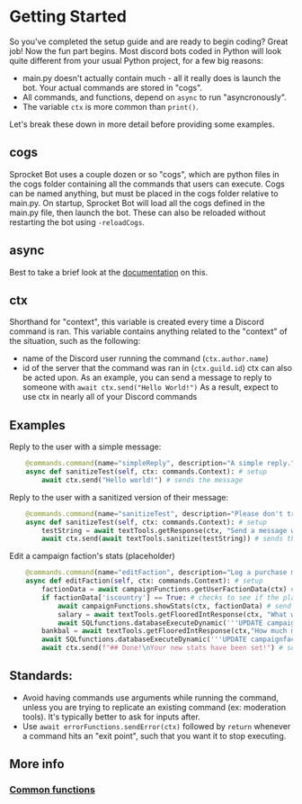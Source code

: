 # Getting Started
So you've completed the setup guide and are ready to begin coding?  Great job!  Now the fun part begins.
Most discord bots coded in Python will look quite different from your usual Python project, for a few big reasons:
- main.py doesn't actually contain much - all it really does is launch the bot.  Your actual commands are stored in "cogs".
- All commands, and functions, depend on `async` to run "asyncronously".
- The variable `ctx` is more common than `print()`.

Let's break these down in more detail before providing some examples.
## cogs
Sprocket Bot uses a couple dozen or so "cogs", which are python files in the cogs folder containing all the commands that users can execute.  Cogs can be named anything, but must be placed in the cogs folder relative to main.py.
On startup, Sprocket Bot will load all the cogs defined in the main.py file, then launch the bot.  These can also be reloaded without restarting the bot using `-reloadCogs`.

## async
Best to take a brief look at the [documentation](https://docs.python.org/3/library/asyncio.html) on this.

## ctx
Shorthand for "context", this variable is created every time a Discord command is ran.  This variable contains anything related to the "context" of the situation, such as the following:
- name of the Discord user running the command (`ctx.author.name`)
- id of the server that the command was ran in (`ctx.guild.id`)
ctx can also be acted upon.  As an example, you can send a message to reply to someone with `await ctx.send("Hello World!")`
As a result, expect to use ctx in nearly all of your Discord commands

## Examples
Reply to the user with a simple message:
```python
    @commands.command(name="simpleReply", description="A simple reply.") # setup
    async def sanitizeTest(self, ctx: commands.Context): # setup
        await ctx.send("Hello world!") # sends the message
```

Reply to the user with a sanitized version of their message:
```python
    @commands.command(name="sanitizeTest", description="Please don't try to ping everone.") # setup
    async def sanitizeTest(self, ctx: commands.Context): # setup
        testString = await textTools.getResponse(ctx, "Send a message with a bunch of different symbols and letters.") # returns a string
        await ctx.send(await textTools.sanitize(testString)) # sends the message
```

Edit a campaign faction's stats (placeholder)
```python
    @commands.command(name="editFaction", description="Log a purchase made between players") # setup
    async def editFaction(self, ctx: commands.Context): # setup
        factionData = await campaignFunctions.getUserFactionData(ctx) # retrieve a dict that contains the player's faction's data
        if factionData['iscountry'] == True: # checks to see if the player's faction is a country or not
            await campaignFunctions.showStats(ctx, factionData) # send's the player's statistics into the channel
            salary = await textTools.getFlooredIntResponse(ctx, "What will your new median salary be?  Reply with a whole number.  \nTake note that this will directly affect your GDP.  The equation is:\n\n `GDP` = `population` * `average salary` / `population per worker ratio`", 1) # Asks the player to send a numerical value of their desired new average salary
            await SQLfunctions.databaseExecuteDynamic('''UPDATE campaignfactions SET averagesalary = $1 WHERE factionkey = $2;''', [salary, factionData["factionkey"]]) # runs an SQL command to update the value accordingly
        bankbal = await textTools.getFlooredIntResponse(ctx,"How much money does your faction have in storage now?  Reply with a whole number.", 1) # Asks the player to send a numerical value of their desired balance
        await SQLfunctions.databaseExecuteDynamic('''UPDATE campaignfactions SET money = $1 WHERE factionkey = $2;''', [bankbal, factionData["factionkey"]]) # runs a SQL command to update the value accordingly
        await ctx.send(f"## Done!\nYour new stats have been set!") # sends a confirmation message
```

## Standards:
- Avoid having commands use arguments while running the command, unless you are trying to replicate an existing command (ex: moderation tools).  It's typically better to ask for inputs after.
- Use `await errorFunctions.sendError(ctx)` followed by `return` whenever a command hits an "exit point", such that you want it to stop executing.

## More info
### [Common functions](https://github.com/SprocketTools/SprocketBot/blob/main/FUNCTIONS.md)